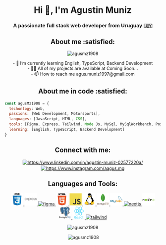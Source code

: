 <h1 align="center">Hi 👋, I'm Agustin Muniz</h1>
<h3 align="center">A passionate full stack web developer from Uruguay 🇺🇾</h3>



<h2 align="center">About me :satisfied: </h2>

<p align="center"> <img src="https://komarev.com/ghpvc/?username=agusmz1908&label=Profile%20views&color=0e75b6&style=flat" alt="agusmz1908" /> </p>

<div align="center">
- 🌱 I’m currently learning English, TypeScript, Backend Development
</div>
<div align="center">
- 👨‍💻 All of my projects are available at Coming Soon...
</div>
<div align="center">
- 📫 How to reach me agus.muniz1997@gmail.com
</div>



<h2 align="center">About me in code :satisfied: </h2>

```js
const agusMz1908 = {
  techonlogy: Web,
  passions: [Web Development, Motorsports],
  languages: [JavaScript, HTML, CSS],
  tools: [Figma, Express, Tailwind, Node Js, MySql, MySqlWorkbench, Postgress, MongoDB, MongoDBCompass, React],
  learning: [English, TypeScript, Backend Development]
}
```



<h2 align="center">Connect with me:</h2>
<p align="center">
<a href="https://linkedin.com/in/https://www.linkedin.com/in/agustin-muniz-02577220a/" target="blank"><img align="center" src="https://raw.githubusercontent.com/rahuldkjain/github-profile-readme-generator/master/src/images/icons/Social/linked-in-alt.svg" alt="https://www.linkedin.com/in/agustin-muniz-02577220a/" height="30" width="40" /></a>
<a href="https://instagram.com/https://www.instagram.com/aagus.mg" target="blank"><img align="center" src="https://raw.githubusercontent.com/rahuldkjain/github-profile-readme-generator/master/src/images/icons/Social/instagram.svg" alt="https://www.instagram.com/aagus.mg" height="30" width="40" /></a>
</p>

<h2 align="center">Languages and Tools:</h2>
<p align="center"> <a href="https://www.w3schools.com/css/" target="_blank" rel="noreferrer"> <img src="https://raw.githubusercontent.com/devicons/devicon/master/icons/css3/css3-original-wordmark.svg" alt="css3" width="40" height="40"/> </a> <a href="https://expressjs.com" target="_blank" rel="noreferrer"> <img src="https://raw.githubusercontent.com/devicons/devicon/master/icons/express/express-original-wordmark.svg" alt="express" width="40" height="40"/> </a> <a href="https://www.figma.com/" target="_blank" rel="noreferrer"> <img src="https://www.vectorlogo.zone/logos/figma/figma-icon.svg" alt="figma" width="40" height="40"/> </a> <a href="https://www.w3.org/html/" target="_blank" rel="noreferrer"> <img src="https://raw.githubusercontent.com/devicons/devicon/master/icons/html5/html5-original-wordmark.svg" alt="html5" width="40" height="40"/> </a> <a href="https://developer.mozilla.org/en-US/docs/Web/JavaScript" target="_blank" rel="noreferrer"> <img src="https://raw.githubusercontent.com/devicons/devicon/master/icons/javascript/javascript-original.svg" alt="javascript" width="40" height="40"/> </a> <a href="https://www.linux.org/" target="_blank" rel="noreferrer"> <img src="https://raw.githubusercontent.com/devicons/devicon/master/icons/linux/linux-original.svg" alt="linux" width="40" height="40"/> </a> <a href="https://www.mongodb.com/" target="_blank" rel="noreferrer"> <img src="https://raw.githubusercontent.com/devicons/devicon/master/icons/mongodb/mongodb-original-wordmark.svg" alt="mongodb" width="40" height="40"/> </a> <a href="https://www.mysql.com/" target="_blank" rel="noreferrer"> <img src="https://raw.githubusercontent.com/devicons/devicon/master/icons/mysql/mysql-original-wordmark.svg" alt="mysql" width="40" height="40"/> </a> <a href="https://nextjs.org/" target="_blank" rel="noreferrer"> <img src="https://cdn.worldvectorlogo.com/logos/nextjs-2.svg" alt="nextjs" width="40" height="40"/> </a> <a href="https://nodejs.org" target="_blank" rel="noreferrer"> <img src="https://raw.githubusercontent.com/devicons/devicon/master/icons/nodejs/nodejs-original-wordmark.svg" alt="nodejs" width="40" height="40"/> </a>  <a href="https://www.postgresql.org" target="_blank" rel="noreferrer"> <img src="https://raw.githubusercontent.com/devicons/devicon/master/icons/postgresql/postgresql-original-wordmark.svg" alt="postgresql" width="40" height="40"/> </a> <a href="https://reactjs.org/" target="_blank" rel="noreferrer"> <img src="https://raw.githubusercontent.com/devicons/devicon/master/icons/react/react-original-wordmark.svg" alt="react" width="40" height="40"/> </a> <a href="https://tailwindcss.com/" target="_blank" rel="noreferrer"> <img src="https://www.vectorlogo.zone/logos/tailwindcss/tailwindcss-icon.svg" alt="tailwind" width="40" height="40"/></a> </p>

<p align="center"><img align="center" src="https://github-readme-stats.vercel.app/api/top-langs?username=agusmz1908&show_icons=true&locale=en&layout=compact" alt="agusmz1908" /></p>
<p align="center">&nbsp;<img align="center" src="https://github-readme-stats.vercel.app/api?username=agusmz1908&show_icons=true&locale=en" alt="agusmz1908" /></p>



